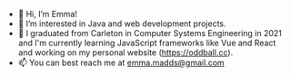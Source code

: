 - 👋 Hi, I’m Emma!
- 👀 I’m interested in Java and web development projects.
- 🌱 I graduated from Carleton in Computer Systems Engineering in 2021 and I'm currently learning JavaScript frameworks like Vue and React and working on my personal website (https://oddball.cc).
- 📫 You can best reach me at emma.madds@gmail.com

<!---
emmamaddock/emmamaddock is a ✨ special ✨ repository because its `README.md` (this file) appears on your GitHub profile.
You can click the Preview link to take a look at your changes.
--->

